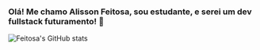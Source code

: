 ### Olá! Me chamo Alisson Feitosa, sou estudante, e serei um dev fullstack futuramento! 👋

![Feitosa's GitHub stats](https://github-readme-stats.vercel.app/api?username=feitosa22&show_icons=true&theme=radical)
